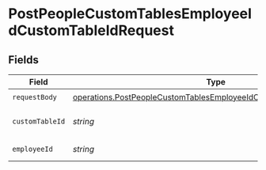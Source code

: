 # PostPeopleCustomTablesEmployeeIdCustomTableIdRequest


## Fields

| Field                                                                                                                                                             | Type                                                                                                                                                              | Required                                                                                                                                                          | Description                                                                                                                                                       |
| ----------------------------------------------------------------------------------------------------------------------------------------------------------------- | ----------------------------------------------------------------------------------------------------------------------------------------------------------------- | ----------------------------------------------------------------------------------------------------------------------------------------------------------------- | ----------------------------------------------------------------------------------------------------------------------------------------------------------------- |
| `requestBody`                                                                                                                                                     | [operations.PostPeopleCustomTablesEmployeeIdCustomTableIdRequestBody](../../../sdk/models/operations/postpeoplecustomtablesemployeeidcustomtableidrequestbody.md) | :heavy_check_mark:                                                                                                                                                | N/A                                                                                                                                                               |
| `customTableId`                                                                                                                                                   | *string*                                                                                                                                                          | :heavy_check_mark:                                                                                                                                                | The ID of custom table.                                                                                                                                           |
| `employeeId`                                                                                                                                                      | *string*                                                                                                                                                          | :heavy_check_mark:                                                                                                                                                | Employee ID.                                                                                                                                                      |